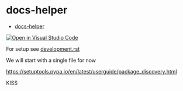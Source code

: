 # docs-helper

- [docs-helper](#docs-helper)

[![Open in Visual Studio Code](https://open.vscode.dev/badges/open-in-vscode.svg)](https://open.vscode.dev/viktorfreiman/py-dev-init)

For setup see [development.rst](docs/development.rst)

We will start with a single file for now

https://setuptools.pypa.io/en/latest/userguide/package_discovery.html

KISS

